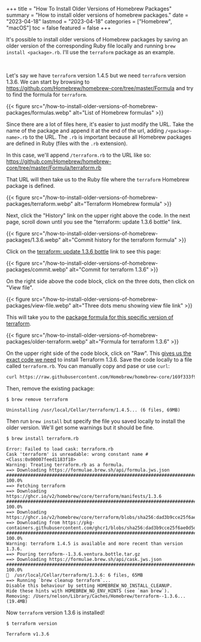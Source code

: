 +++
title = "How To Install Older Versions of Homebrew Packages"
summary = "How to install older versions of homebrew packages."
date = "2023-04-18"
lastmod = "2023-04-18"
categories = ["Homebrew", "macOS"]
toc = false
featured = false
+++

It's possible to install older versions of Homebrew packages by saving an older version of the corresponding Ruby file locally and running `brew install <package>.rb`. I'll use the `terraform` package as an example.

<br>

Let's say we have `terraform` version 1.4.5 but we need `terraform` version 1.3.6. We can start by browsing to https://github.com/Homebrew/homebrew-core/tree/master/Formula and try to find the formula for `terraform`.

{{< figure src="/how-to-install-older-versions-of-homebrew-packages/formulas.webp" alt="List of Homebrew formulas" >}}

Since there are a lot of files here, it's easier to just modify the URL. Take the name of the package and append it at the end of the url, adding `/<package-name>.rb` to the URL. The `.rb` is important because all Homebrew packages are defined in Ruby (files with the `.rb` extension). 

In this case, we'll append `/terraform.rb` to the URL like so: https://github.com/Homebrew/homebrew-core/tree/master/Formula/terraform.rb

That URL will then take us to the Ruby file where the `terraform` Homebrew package is defined.

{{< figure src="/how-to-install-older-versions-of-homebrew-packages/terraform.webp" alt="Terraform Homebrew formula" >}}

Next, click the "History" link on the upper right above the code. In the next page, scroll down until you see the "terraform: update 1.3.6 bottle" link.

{{< figure src="/how-to-install-older-versions-of-homebrew-packages/1.3.6.webp" alt="Commit history for the terraform formula" >}}

Click on the [terraform: update 1.3.6 bottle](https://github.com/Homebrew/homebrew-core/commit/169f333f93fe0703b542cdf75b1decd4cb78f68d) link to see this page:

{{< figure src="/how-to-install-older-versions-of-homebrew-packages/commit.webp" alt="Commit for terraform 1.3.6" >}}

On the right side above the code block, click on the three dots, then click on "View file".

{{< figure src="/how-to-install-older-versions-of-homebrew-packages/view-file.webp" alt="Three dots menu showing view file link" >}}

This will take you to the [package formula for this specific version of terraform](https://github.com/Homebrew/homebrew-core/blob/169f333f93fe0703b542cdf75b1decd4cb78f68d/Formula/terraform.rb).

{{< figure src="/how-to-install-older-versions-of-homebrew-packages/older-terraform.webp" alt="Formula for terraform 1.3.6" >}}

On the upper right side of the code block, click on "Raw". This [gives us the exact code we need](https://raw.githubusercontent.com/Homebrew/homebrew-core/169f333f93fe0703b542cdf75b1decd4cb78f68d/Formula/terraform.rb) to install Terraform 1.3.6. Save the code locally to a file called `terraform.rb`. You can manually copy and pase or use `curl`:

```sh
curl https://raw.githubusercontent.com/Homebrew/homebrew-core/169f333f93fe0703b542cdf75b1decd4cb78f68d/Formula/terraform.rb > terraform.rb
```

Then, remove the existing package:

```
$ brew remove terraform

Uninstalling /usr/local/Cellar/terraform/1.4.5... (6 files, 69MB)
```

Then run `brew install` but specify the file you saved locally to install the older version. We'll get some warnings but it should be fine.

```
$ brew install terraform.rb

Error: Failed to load cask: terraform.rb
Cask 'terraform' is unreadable: wrong constant name #<Class:0x00007feed1183f18>
Warning: Treating terraform.rb as a formula.
==> Downloading https://formulae.brew.sh/api/formula.jws.json
######################################################################## 100.0%
==> Fetching terraform
==> Downloading https://ghcr.io/v2/homebrew/core/terraform/manifests/1.3.6
######################################################################## 100.0%
==> Downloading https://ghcr.io/v2/homebrew/core/terraform/blobs/sha256:dad3b9cce25f6ae0d5ddb06029fc266af2d337013828fda6b5fb6c2bcf3f5d
==> Downloading from https://pkg-containers.githubusercontent.com/ghcr1/blobs/sha256:dad3b9cce25f6ae0d5ddb06029fc266af2d337013828fda6b
######################################################################## 100.0%
Warning: terraform 1.4.5 is available and more recent than version 1.3.6.
==> Pouring terraform--1.3.6.ventura.bottle.tar.gz
==> Downloading https://formulae.brew.sh/api/cask.jws.json
######################################################################## 100.0%
🍺  /usr/local/Cellar/terraform/1.3.6: 6 files, 65MB
==> Running `brew cleanup terraform`...
Disable this behaviour by setting HOMEBREW_NO_INSTALL_CLEANUP.
Hide these hints with HOMEBREW_NO_ENV_HINTS (see `man brew`).
Removing: /Users/nelson/Library/Caches/Homebrew/terraform--1.3.6... (19.4MB)
```

Now `terraform` version 1.3.6 is installed!

```
$ terraform version

Terraform v1.3.6
```

